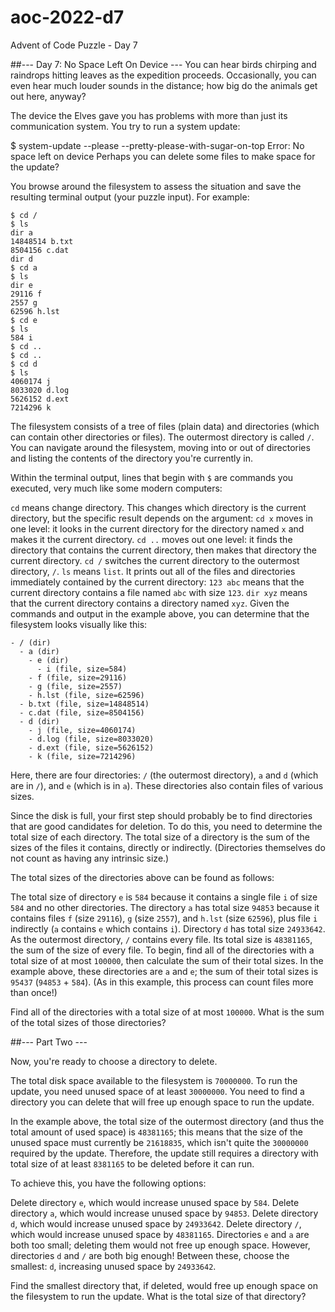 # aoc-2022-d7
Advent of Code Puzzle - Day 7

##--- Day 7: No Space Left On Device ---
You can hear birds chirping and raindrops hitting leaves as the expedition proceeds. Occasionally, you can even hear much louder sounds in the distance; how big do the animals get out here, anyway?

The device the Elves gave you has problems with more than just its communication system. You try to run a system update:

$ system-update --please --pretty-please-with-sugar-on-top
Error: No space left on device
Perhaps you can delete some files to make space for the update?

You browse around the filesystem to assess the situation and save the resulting terminal output (your puzzle input). For example:

```
$ cd /
$ ls
dir a
14848514 b.txt
8504156 c.dat
dir d
$ cd a
$ ls
dir e
29116 f
2557 g
62596 h.lst
$ cd e
$ ls
584 i
$ cd ..
$ cd ..
$ cd d
$ ls
4060174 j
8033020 d.log
5626152 d.ext
7214296 k
```

The filesystem consists of a tree of files (plain data) and directories (which can contain other directories or files). The outermost directory is called ``/``. You can navigate around the filesystem, moving into or out of directories and listing the contents of the directory you're currently in.

Within the terminal output, lines that begin with ``$`` are commands you executed, very much like some modern computers:

``cd`` means change directory. This changes which directory is the current directory, but the specific result depends on the argument:
``cd x`` moves in one level: it looks in the current directory for the directory named ``x`` and makes it the current directory.
``cd ..`` moves out one level: it finds the directory that contains the current directory, then makes that directory the current directory.
``cd /`` switches the current directory to the outermost directory, ``/``.
``ls`` means ``list``. It prints out all of the files and directories immediately contained by the current directory:
``123 abc`` means that the current directory contains a file named ``abc`` with size ``123``.
``dir xyz`` means that the current directory contains a directory named ``xyz``.
Given the commands and output in the example above, you can determine that the filesystem looks visually like this:

```
- / (dir)
  - a (dir)
    - e (dir)
      - i (file, size=584)
    - f (file, size=29116)
    - g (file, size=2557)
    - h.lst (file, size=62596)
  - b.txt (file, size=14848514)
  - c.dat (file, size=8504156)
  - d (dir)
    - j (file, size=4060174)
    - d.log (file, size=8033020)
    - d.ext (file, size=5626152)
    - k (file, size=7214296)
```

Here, there are four directories: ``/`` (the outermost directory), ``a`` and ``d`` (which are in ``/``), and ``e`` (which is in ``a``). These directories also contain files of various sizes.

Since the disk is full, your first step should probably be to find directories that are good candidates for deletion. To do this, you need to determine the total size of each directory. The total size of a directory is the sum of the sizes of the files it contains, directly or indirectly. (Directories themselves do not count as having any intrinsic size.)

The total sizes of the directories above can be found as follows:

The total size of directory ``e`` is ``584`` because it contains a single file ``i`` of size ``584`` and no other directories.
The directory ``a`` has total size ``94853`` because it contains files ``f`` (size ``29116``), ``g`` (size ``2557``), and ``h.lst`` (size ``62596``), plus file ``i`` indirectly (``a`` contains ``e`` which contains ``i``).
Directory ``d`` has total size ``24933642``.
As the outermost directory, ``/`` contains every file. Its total size is ``48381165``, the sum of the size of every file.
To begin, find all of the directories with a total size of at most ``100000``, then calculate the sum of their total sizes. In the example above, these directories are ``a`` and ``e``; the sum of their total sizes is ``95437`` (``94853`` + ``584``). (As in this example, this process can count files more than once!)

Find all of the directories with a total size of at most ``100000``. What is the sum of the total sizes of those directories?

##--- Part Two ---

Now, you're ready to choose a directory to delete.

The total disk space available to the filesystem is ``70000000``. To run the update, you need unused space of at least ``30000000``. You need to find a directory you can delete that will free up enough space to run the update.

In the example above, the total size of the outermost directory (and thus the total amount of used space) is ``48381165``; this means that the size of the unused space must currently be ``21618835``, which isn't quite the ``30000000`` required by the update. Therefore, the update still requires a directory with total size of at least ``8381165`` to be deleted before it can run.

To achieve this, you have the following options:

Delete directory ``e``, which would increase unused space by ``584``.
Delete directory ``a``, which would increase unused space by ``94853``.
Delete directory ``d``, which would increase unused space by ``24933642``.
Delete directory ``/``, which would increase unused space by ``48381165``.
Directories ``e`` and ``a`` are both too small; deleting them would not free up enough space. However, directories ``d`` and ``/`` are both big enough! Between these, choose the smallest: ``d``, increasing unused space by ``24933642``.

Find the smallest directory that, if deleted, would free up enough space on the filesystem to run the update. What is the total size of that directory?
